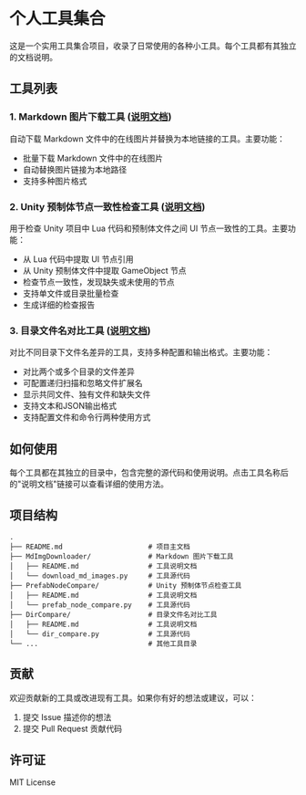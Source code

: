 # 个人工具集合

这是一个实用工具集合项目，收录了日常使用的各种小工具。每个工具都有其独立的文档说明。

## 工具列表

### 1. Markdown 图片下载工具 ([说明文档](MdImgDownloader/README.md))

自动下载 Markdown 文件中的在线图片并替换为本地链接的工具。主要功能：
- 批量下载 Markdown 文件中的在线图片
- 自动替换图片链接为本地路径
- 支持多种图片格式

### 2. Unity 预制体节点一致性检查工具 ([说明文档](PrefabNodeCompare/README.md))

用于检查 Unity 项目中 Lua 代码和预制体文件之间 UI 节点一致性的工具。主要功能：
- 从 Lua 代码中提取 UI 节点引用
- 从 Unity 预制体文件中提取 GameObject 节点
- 检查节点一致性，发现缺失或未使用的节点
- 支持单文件或目录批量检查
- 生成详细的检查报告

### 3. 目录文件名对比工具 ([说明文档](DirCompare/README.md))

对比不同目录下文件名差异的工具，支持多种配置和输出格式。主要功能：
- 对比两个或多个目录的文件差异
- 可配置递归扫描和忽略文件扩展名
- 显示共同文件、独有文件和缺失文件
- 支持文本和JSON输出格式
- 支持配置文件和命令行两种使用方式

## 如何使用

每个工具都在其独立的目录中，包含完整的源代码和使用说明。点击工具名称后的"说明文档"链接可以查看详细的使用方法。

## 项目结构

```
.
├── README.md                     # 项目主文档
├── MdImgDownloader/              # Markdown 图片下载工具
│   ├── README.md                 # 工具说明文档
│   └── download_md_images.py     # 工具源代码
├── PrefabNodeCompare/            # Unity 预制体节点检查工具
│   ├── README.md                 # 工具说明文档
│   └── prefab_node_compare.py    # 工具源代码
├── DirCompare/                   # 目录文件名对比工具
│   ├── README.md                 # 工具说明文档
│   └── dir_compare.py            # 工具源代码
└── ...                           # 其他工具目录
```

## 贡献

欢迎贡献新的工具或改进现有工具。如果你有好的想法或建议，可以：
1. 提交 Issue 描述你的想法
2. 提交 Pull Request 贡献代码

## 许可证

MIT License 